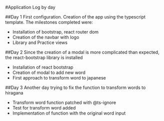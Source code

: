 #Application Log by day

##Day 1
First configuration. Creation of the app using the typescript template. The milestones completed were:
- Installation of bootstrap, react router dom
- Creation of the navbar with logo
- Library and Practice views

##Day 2
Since the creation of a modal is more complicated than expected, the react-bootstrap library is installed
- Installation of react bootstrap
- Creation of modal to add new word
- First approach to transform word to japanese

##Day 3
Another day trying to fix the function to transform words to hiragana
- Transform word function patched with @ts-ignore
- Test for transform word added 
- Implementation of function with the original word input